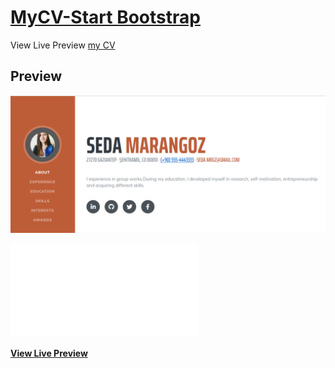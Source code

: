 # [MyCV-Start Bootstrap](https://seda11.github.io/)

View Live Preview [my CV](https://seda11.github.io/)

## Preview
[![Resume Preview](https://github.com/Seda11/My-CV/blob/master/img/a.PNG)](https://seda11.github.io/)

[![Resume Preview](file:///C:/Users/ws/Desktop/Seda11.github.io/index.html)](https://seda11.github.io/)

**[View Live Preview](https://seda11.github.io/)**

